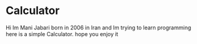 # Calculator
Hi Im Mani Jabari born in 2006 in Iran and Im trying to learn programming
here is a simple Calculator. hope you enjoy it
